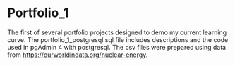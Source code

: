 # Portfolio_1
The first of several portfolio projects designed to demo my current learning curve.
The portfolio_1_postgresql.sql file includes descriptions and the code used in pgAdmin 4 with postgresql.
The csv files were prepared using data from https://ourworldindata.org/nuclear-energy.
